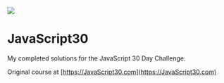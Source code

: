 ﻿![](https://javascript30.com/images/JS3-social-share.png)

# JavaScript30

My completed solutions for the JavaScript 30 Day Challenge.

Original course at [https://JavaScript30.com](https://JavaScript30.com)
